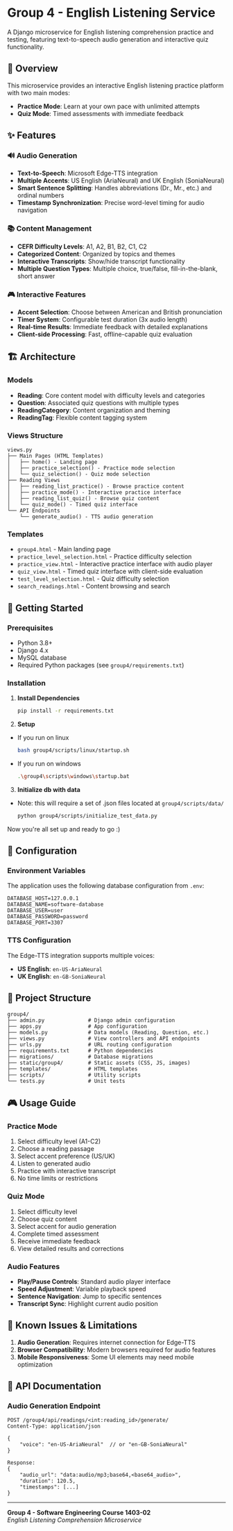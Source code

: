 # Group 4 - English Listening Service

A Django microservice for English listening comprehension practice and testing, featuring text-to-speech audio generation and interactive quiz functionality.

## 🎯 Overview

This microservice provides an interactive English listening practice platform with two main modes:
- **Practice Mode**: Learn at your own pace with unlimited attempts
- **Quiz Mode**: Timed assessments with immediate feedback

## ✨ Features

### 🔊 Audio Generation
- **Text-to-Speech**: Microsoft Edge-TTS integration
- **Multiple Accents**: US English (AriaNeural) and UK English (SoniaNeural)
- **Smart Sentence Splitting**: Handles abbreviations (Dr., Mr., etc.) and ordinal numbers
- **Timestamp Synchronization**: Precise word-level timing for audio navigation

### 📚 Content Management
- **CEFR Difficulty Levels**: A1, A2, B1, B2, C1, C2
- **Categorized Content**: Organized by topics and themes
- **Interactive Transcripts**: Show/hide transcript functionality
- **Multiple Question Types**: Multiple choice, true/false, fill-in-the-blank, short answer

### 🎮 Interactive Features
- **Accent Selection**: Choose between American and British pronunciation
- **Timer System**: Configurable test duration (3x audio length)
- **Real-time Results**: Immediate feedback with detailed explanations
- **Client-side Processing**: Fast, offline-capable quiz evaluation

## 🏗️ Architecture

### Models
- **Reading**: Core content model with difficulty levels and categories
- **Question**: Associated quiz questions with multiple types
- **ReadingCategory**: Content organization and theming
- **ReadingTag**: Flexible content tagging system

### Views Structure
```
views.py
├── Main Pages (HTML Templates)
│   ├── home() - Landing page
│   ├── practice_selection() - Practice mode selection
│   └── quiz_selection() - Quiz mode selection
├── Reading Views
│   ├── reading_list_practice() - Browse practice content
│   ├── practice_mode() - Interactive practice interface
│   ├── reading_list_quiz() - Browse quiz content
│   └── quiz_mode() - Timed quiz interface
└── API Endpoints
    └── generate_audio() - TTS audio generation
```

### Templates
- `group4.html` - Main landing page
- `practice_level_selection.html` - Practice difficulty selection
- `practice_view.html` - Interactive practice interface with audio player
- `quiz_view.html` - Timed quiz interface with client-side evaluation
- `test_level_selection.html` - Quiz difficulty selection
- `search_readings.html` - Content browsing and search

## 🚀 Getting Started

### Prerequisites
- Python 3.8+
- Django 4.x
- MySQL database
- Required Python packages (see `group4/requirements.txt`)

### Installation

1. **Install Dependencies**
   ```bash
   pip install -r requirements.txt
   ```

2. **Setup**
* If you run on linux
   ```bash
   bash group4/scripts/linux/startup.sh
   ```
* If you run on windows
  ```bash
  .\group4\scripts\windows\startup.bat
  ```

3. **Initialize db with data**
* Note: this will require a set of .json files located at `group4/scripts/data/`
  ```bash
  python group4/scripts/initialize_test_data.py
  ```

Now you're all set up and ready to go :)

## 🔧 Configuration

### Environment Variables
The application uses the following database configuration from `.env`:
```properties
DATABASE_HOST=127.0.0.1
DATABASE_NAME=software-database
DATABASE_USER=user
DATABASE_PASSWORD=password
DATABASE_PORT=3307
```

### TTS Configuration
The Edge-TTS integration supports multiple voices:
- **US English**: `en-US-AriaNeural`
- **UK English**: `en-GB-SoniaNeural`

## 📁 Project Structure

```
group4/
├── admin.py              # Django admin configuration
├── apps.py               # App configuration
├── models.py             # Data models (Reading, Question, etc.)
├── views.py              # View controllers and API endpoints
├── urls.py               # URL routing configuration
├── requirements.txt      # Python dependencies
├── migrations/           # Database migrations
├── static/group4/        # Static assets (CSS, JS, images)
├── templates/            # HTML templates
├── scripts/              # Utility scripts
└── tests.py              # Unit tests
```

## 🎮 Usage Guide

### Practice Mode
1. Select difficulty level (A1-C2)
2. Choose a reading passage
3. Select accent preference (US/UK)
4. Listen to generated audio
5. Practice with interactive transcript
6. No time limits or restrictions

### Quiz Mode
1. Select difficulty level
2. Choose quiz content
3. Select accent for audio generation
4. Complete timed assessment
5. Receive immediate feedback
6. View detailed results and corrections

### Audio Features
- **Play/Pause Controls**: Standard audio player interface
- **Speed Adjustment**: Variable playback speed
- **Sentence Navigation**: Jump to specific sentences
- **Transcript Sync**: Highlight current audio position

## 🐛 Known Issues & Limitations

1. **Audio Generation**: Requires internet connection for Edge-TTS
2. **Browser Compatibility**: Modern browsers required for audio features
3. **Mobile Responsiveness**: Some UI elements may need mobile optimization

## 📝 API Documentation

### Audio Generation Endpoint
```
POST /group4/api/readings/<int:reading_id>/generate/
Content-Type: application/json

{
    "voice": "en-US-AriaNeural"  // or "en-GB-SoniaNeural"
}

Response:
{
    "audio_url": "data:audio/mp3;base64,<base64_audio>",
    "duration": 120.5,
    "timestamps": [...]
}
```
---

**Group 4 - Software Engineering Course 1403-02**  
*English Listening Comprehension Microservice*
